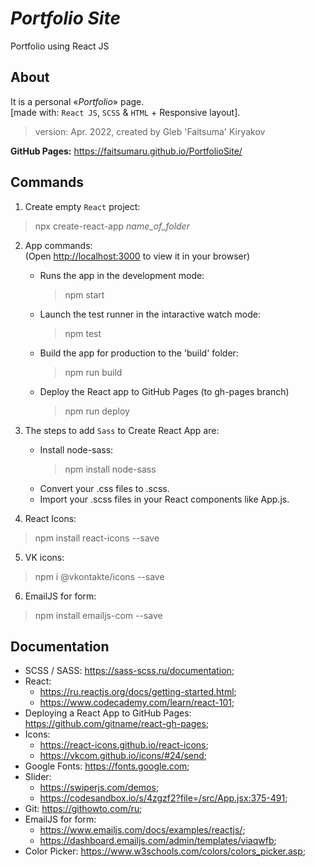 # **_Portfolio Site_**
Portfolio using React JS

## About
It is a personal «_Portfolio_» page.\
[made with: `React JS`, `SCSS` & `HTML` + Responsive layout].

> version: Apr. 2022, created by Gleb 'Faitsuma' Kiryakov

__GitHub Pages:__ https://faitsumaru.github.io/PortfolioSite/

## Commands
1. Create empty `React` project:
> npx create-react-app *name_of_folder*

2. App commands:\
    (Open [http://localhost:3000](http://localhost:3000) to view it in your browser) 
   * Runs the app in the development mode:
      > npm start
   * Launch the test runner in the intaractive watch mode:
      > npm test
   * Build the app for production to the 'build' folder:
      > npm run build
   * Deploy the React app to GitHub Pages (to gh-pages branch)
      > npm run deploy

3. The steps to add `Sass` to Create React App are:
   * Install node-sass:
      > npm install node-sass
   * Convert your .css files to .scss.
   * Import your .scss files in your React components like App.js.

4. React Icons:
  > npm install react-icons --save

5. VK icons: 
  > npm i @vkontakte/icons --save

6. EmailJS for form:
  > npm install emailjs-com --save

## Documentation
* SCSS / SASS: https://sass-scss.ru/documentation;
* React: 
    * https://ru.reactjs.org/docs/getting-started.html;
    * https://www.codecademy.com/learn/react-101;
* Deploying a React App to GitHub Pages: https://github.com/gitname/react-gh-pages;   
* Icons: 
    * https://react-icons.github.io/react-icons;
    * https://vkcom.github.io/icons/#24/send;
* Google Fonts: https://fonts.google.com;
* Slider: 
    * https://swiperjs.com/demos;
    * https://codesandbox.io/s/4zgzf2?file=/src/App.jsx:375-491;
* Git: https://githowto.com/ru;
* EmailJS for form:
    * https://www.emailjs.com/docs/examples/reactjs/;
    * https://dashboard.emailjs.com/admin/templates/viaqwfb;
* Color Picker: https://www.w3schools.com/colors/colors_picker.asp;